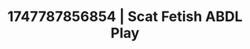 ---
categories:
- Midnight fantasy
- Deep intimacy
- VR porn
- Kinky fairytales
- After dark play
image: /assets/images/1747787856854.jpg
layout: post
seo:
  description: Featured content with sensual Scat Fetish, ABDL Play. HD images available.
  keywords: Scat Fetish, ABDL Play
  og_image: /assets/images/1747787856854.jpg
  schema_type: VisualArtwork
tags:
- ABDL Play
- Scat Fetish
- '#1747787856854'
title: 1747787856854 | Scat Fetish ABDL Play
---